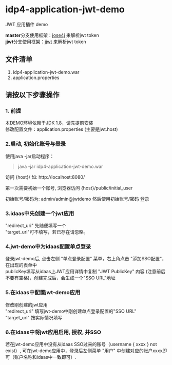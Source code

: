 # idp4-application-jwt-demo
JWT 应用插件 demo

**master**分支使用框架：[jose4j](https://bitbucket.org/b_c/jose4j/wiki/Home) 来解析jwt token  
**jjwt**分支使用框架：[jjwt](https://github.com/jwtk/jjwt?tab=readme-ov-file#example-jws-hs) 来解析jwt token


## 文件清单
1. idp4-application-jwt-demo.war
2. application.properties


## 请按以下步骤操作

### 1. 前提
本DEMO环境依赖于JDK 1.8，请先提前安装   
修改配置文件：application.properties (主要是jwt.host)

### 2.启动, 初始化账号与登录

使用java -jar启动程序：
> java -jar idp4-application-jwt-demo.war

访问 {host}/     如: http://localhost:8080/

第一次需要初始一个账号, 浏览器访问  {host}/public/initial_user

初始账号/密码为: admin/admin@jwtdemo
然后使用初始账号/密码 登录


### 3.idaas中先创建一个jwt应用
"redirect_uri" 先随便填写一个  
"target_url"可不填写，若已存在请忽略。

### 4.jwt-demo中为idaas配置单点登录
登录jwt-demo后, 点击左侧 "单点登录配置" 菜单，右上角点击 "添加SSO配置"，在出现的表单中  
publicKey填写从idaas上JWT应用详情中复制 "JWT PublicKey" 内容 (注意前后不要有空格)，创建完成后，会生成一个"SSO URL"地址


### 5.在idaas中配置jwt-demo应用
修改刚创建的jwt应用  
"redirect_uri" 填写jwt-demo中刚创建单点登录配置的"SSO URL"  
"target_url"   按实际情况填写


### 6.在idaas中将jwt应用启用, 授权, 并SSO
若在jwt-demo应用中没有从idaas SSO过来的账号（username { xxxx } not exist）, 可在jwt-demo应用中，登录后左侧菜单 "用户" 中创建对应的账户xxxx即可（账户名称和idaas中一致即可）.